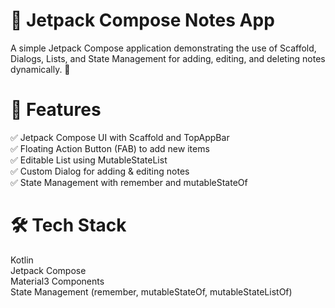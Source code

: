 # 📝 Jetpack Compose Notes App
A simple Jetpack Compose application demonstrating the use of Scaffold, Dialogs, Lists, and State Management for adding, editing, and deleting notes dynamically. 🚀

# 🔹 Features
✅ Jetpack Compose UI with Scaffold and TopAppBar<br>
✅ Floating Action Button (FAB) to add new items<br>
✅ Editable List using MutableStateList<br>
✅ Custom Dialog for adding & editing notes<br>
✅ State Management with remember and mutableStateOf<br>

# 🛠️ Tech Stack
Kotlin<br>
Jetpack Compose<br>
Material3 Components<br>
State Management (remember, mutableStateOf, mutableStateListOf)
